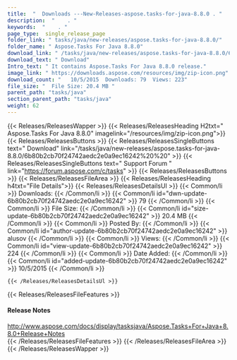 ```yaml
---
title:  "  Downloads ---New-Releases-aspose.tasks-for-java-8.8.0 . " 
description:  "    . " 
keywords:  "    . " 
page_type:  single_release_page
folder_link: " tasks/java/new-releases/aspose.tasks-for-java-8.8.0/"
folder_name: " Aspose.Tasks For Java 8.8.0"
download_link: " /tasks/java/new-releases/aspose.tasks-for-java-8.8.0/6b80b2cb70f24742aedc2e0a9ec16242"
download_text: " Download"
Intro_text: " It contains Aspose.Tasks For Java 8.8.0 release."
image_link: " https://downloads.aspose.com/resources/img/zip-icon.png"
download_count: "   10/5/2015  Downloads: 79  Views: 223"
file_size: "  File Size: 20.4 MB "
parent_path: "tasks/java"
section_parent_path: "tasks/java"
weight: 62 
---
```


{{< Releases/ReleasesWapper >}}
  {{< Releases/ReleasesHeading H2txt=" Aspose.Tasks For Java 8.8.0" imagelink="/resources/img/zip-icon.png">}}
  {{< Releases/ReleasesButtons >}}
    {{< Releases/ReleasesSingleButtons text=" Download" link="/tasks/java/new-releases/aspose.tasks-for-java-8.8.0/6b80b2cb70f24742aedc2e0a9ec16242%20%20" >}}
    {{< Releases/ReleasesSingleButtons text=" Support Forum " link="https://forum.aspose.com/c/tasks" >}}
  {{< Releases/ReleasesButtons >}}
  {{< Releases/ReleasesFileArea >}}
    {{< Releases/ReleasesHeading h4txt="File Details">}}
    {{< Releases/ReleasesDetailsUl >}}
            {{< Common/li  >}} Downloads: {{< /Common/li >}} 
      {{< Common/li id="dwn-update-6b80b2cb70f24742aedc2e0a9ec16242" >}} 79 {{< /Common/li >}} 
      {{< Common/li  >}} File Size: {{< /Common/li >}} 
      {{< Common/li id="size-update-6b80b2cb70f24742aedc2e0a9ec16242" >}} 20.4 MB {{< /Common/li >}} 
      {{< Common/li  >}} Posted By: {{< /Common/li >}} 
      {{< Common/li id="author-update-6b80b2cb70f24742aedc2e0a9ec16242" >}} alusov {{< /Common/li >}} 
      {{< Common/li  >}} Views: {{< /Common/li >}} 
      {{< Common/li id="view-update-6b80b2cb70f24742aedc2e0a9ec16242" >}} 224 {{< /Common/li >}} 
      {{< Common/li  >}} Date Added: {{< /Common/li >}} 
      {{< Common/li id="added-update-6b80b2cb70f24742aedc2e0a9ec16242" >}} 10/5/2015 {{< /Common/li >}} 

    {{< /Releases/ReleasesDetailsUl >}}

  {{< Releases/ReleasesFileFeatures >}}
      <h4>Release Notes</h4><div><a href="http://www.aspose.com/docs/display/tasksjava/Aspose.Tasks+For+Java+8.8.0+Release+Notes">http://www.aspose.com/docs/display/tasksjava/Aspose.Tasks+For+Java+8.8.0+Release+Notes</a></div>
  {{< /Releases/ReleasesFileFeatures >}}
 {{< /Releases/ReleasesFileArea >}}
{{< /Releases/ReleasesWapper >}}


